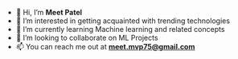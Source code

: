 - 👋 Hi, I’m **Meet Patel**
- 👀 I’m interested in getting acquainted with trending technologies
- 🌱 I’m currently learning Machine learning and related concepts
- 💞️ I’m looking to collaborate on ML Projects
- 📫 You can reach me out at **meet.mvp75@gmail.com**

<!---
meetp2022/meetp2022 is a ✨ special ✨ repository because its `README.md` (this file) appears on your GitHub profile.
You can click the Preview link to take a look at your changes.
--->
